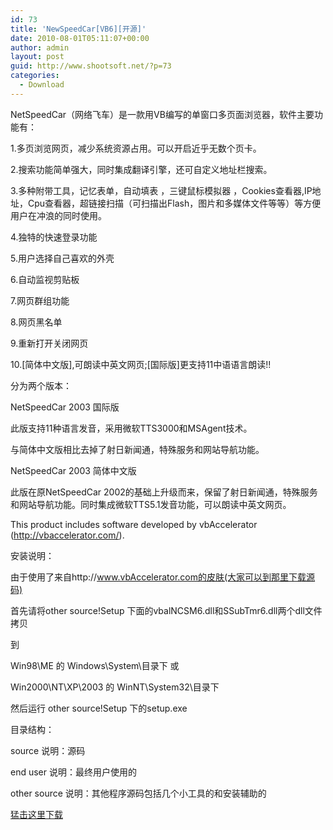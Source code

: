 ```yaml
---
id: 73
title: 'NewSpeedCar[VB6][开源]'
date: 2010-08-01T05:11:07+00:00
author: admin
layout: post
guid: http://www.shootsoft.net/?p=73
categories:
  - Download
---
```

NetSpeedCar（网络飞车）是一款用VB编写的单窗口多页面浏览器，软件主要功能有：
  
1.多页浏览网页，减少系统资源占用。可以开启近乎无数个页卡。
  
2.搜索功能简单强大，同时集成翻译引擎，还可自定义地址栏搜索。
  
3.多种附带工具，记忆表单，自动填表 ，三键鼠标模拟器 ，Cookies查看器,IP地址，Cpu查看器，超链接扫描（可扫描出Flash，图片和多媒体文件等等）等方便用户在冲浪的同时使用。
  
4.独特的快速登录功能
  
5.用户选择自己喜欢的外壳
  
6.自动监视剪贴板
  
7.网页群组功能
  
8.网页黑名单
  
9.重新打开关闭网页
  
10.[简体中文版],可朗读中英文网页;[国际版]更支持11中语语言朗读!!

分为两个版本：
  
NetSpeedCar 2003 国际版
  
此版支持11种语言发音，采用微软TTS3000和MSAgent技术。
  
与简体中文版相比去掉了射日新闻通，特殊服务和网站导航功能。

NetSpeedCar 2003 简体中文版
  
此版在原NetSpeedCar 2002的基础上升级而来，保留了射日新闻通，特殊服务和网站导航功能。同时集成微软TTS5.1发音功能，可以朗读中英文网页。

This product includes software developed by vbAccelerator (http://vbaccelerator.com/). 

安装说明：
      
由于使用了来自http://www.vbAccelerator.com的皮肤(大家可以到那里下载源码)
  
首先请将other source\!Setup 下面的vbalNCSM6.dll和SSubTmr6.dll两个dll文件拷贝
  
到
  
Win98\ME 的 Windows\System\目录下 或
  
Win2000\NT\XP\2003 的 WinNT\System32\目录下
  
然后运行 other source\!Setup 下的setup.exe

目录结构：
  
source 说明：源码
  
end user 说明：最终用户使用的
  
other source 说明：其他程序源码包括几个小工具的和安装辅助的

<a href="http://code.google.com/p/shootsoft/downloads/detail?name=netspeedcar.rar" target="_blank">猛击这里下载</a>